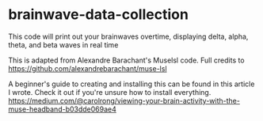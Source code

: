 # brainwave-data-collection
This code will print out your brainwaves overtime, displaying delta, alpha, theta, and beta waves in real time

This is adapted from Alexandre Barachant's Muselsl code. Full credits to https://github.com/alexandrebarachant/muse-lsl 

A beginner's guide to creating and installing this can be found in this article I wrote. Check it out if you're unsure how to install everything. 
https://medium.com/@carolrong/viewing-your-brain-activity-with-the-muse-headband-b03dde069ae4
